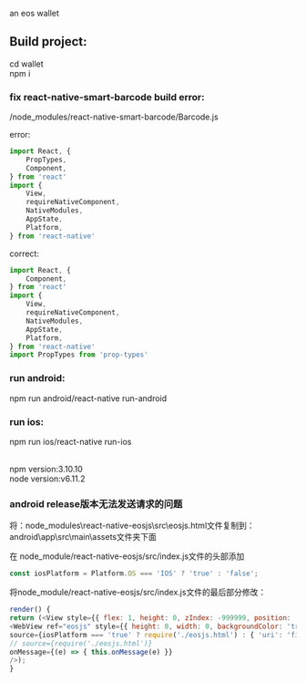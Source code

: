an eos wallet



## Build project:<br> 
cd wallet <br> 
npm i <br> 

### fix react-native-smart-barcode build error:<br>
/node_modules/react-native-smart-barcode/Barcode.js<br>

error:<br>
``` javascript
import React, {
    PropTypes,
    Component,
} from 'react'
import {
    View,
    requireNativeComponent,
    NativeModules,
    AppState,
    Platform,
} from 'react-native'
```

correct:<br>
``` javascript
import React, {
    Component,
} from 'react'
import {
    View,
    requireNativeComponent,
    NativeModules,
    AppState,
    Platform,
} from 'react-native'
import PropTypes from 'prop-types'
```

### run android:<br>
npm run android/react-native run-android

### run ios:<br>
npm run ios/react-native run-ios

<br>
npm version:3.10.10 <br>
node version:v6.11.2 <br>

### android release版本无法发送请求的问题<br>
将：node_modules\react-native-eosjs\src\eosjs.html文件复制到：android\app\src\main\assets文件夹下面

在 node_module/react-native-eosjs/src/index.js文件的头部添加
```javascript
const iosPlatform = Platform.OS === 'IOS' ? 'true' : 'false';
```
将node_module/react-native-eosjs/src/index.js文件的最后部分修改：
```javascript
render() {
return (<View style={{ flex: 1, height: 0, zIndex: -999999, position: 'absolute' }}>
<WebView ref="eosjs" style={{ height: 0, width: 0, backgroundColor: 'transparent' }}
source={iosPlatform === 'true' ? require('./eosjs.html') : { 'uri': 'file:///android_asset/eosjs.html' }}
// source={require('./eosjs.html')}
onMessage={(e) => { this.onMessage(e) }}
/>);
}
```
